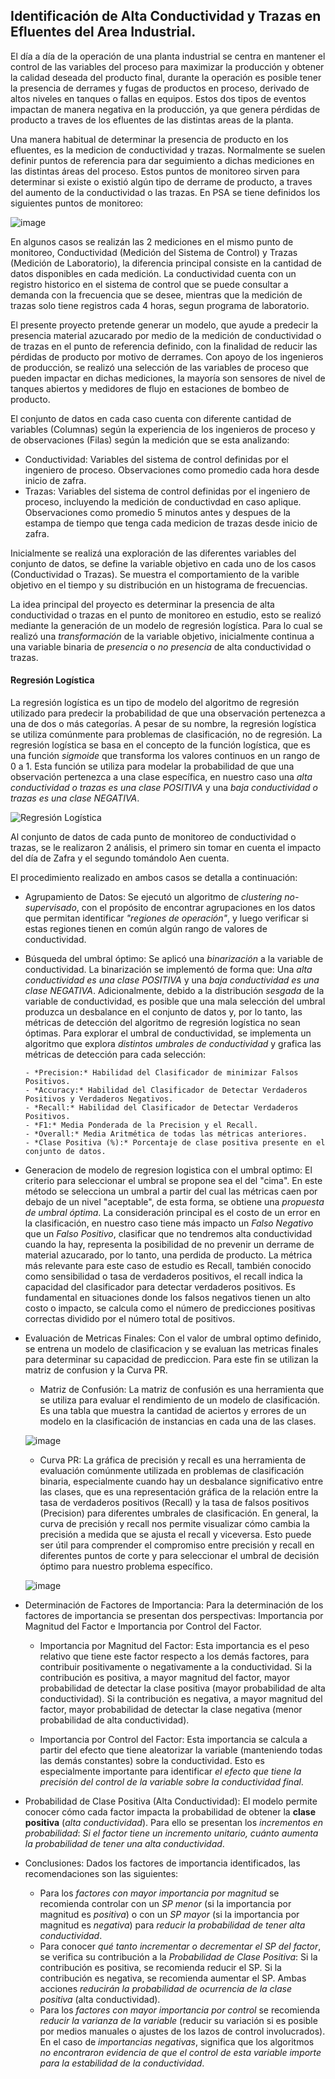 ## Identificación de Alta Conductividad y Trazas en Efluentes del Area Industrial.

El día a día de la operación de una planta industrial se centra en mantener el control de las variables del proceso para maximizar la producción y obtener la calidad deseada del producto final, durante la operación es posible tener la presencia de derrames y fugas de productos en proceso, derivado de altos niveles en tanques o fallas en equipos. Estos dos tipos de eventos impactan de manera negativa en la producción, ya que genera pérdidas de producto a traves de los efluentes de las distintas areas de la planta. 

Una manera habitual de determinar la presencia de producto en los efluentes, es la medicion de conductividad y trazas. Normalmente se suelen definir puntos de referencia para dar seguimiento a dichas mediciones en las distintas áreas del proceso. Estos puntos de monitoreo sirven para determinar si existe o existió algún tipo de derrame de producto, a traves del aumento de la conductividad o las trazas. En PSA se tiene definidos los siguientes puntos de monitoreo:  

 ![image](https://github.com/dsPSA2023/PSA/assets/161398218/b1dc3507-540b-4d28-873d-2e1af99efdaa)  

En algunos casos se realizán las 2 mediciones en el mismo punto de monitoreo, Conductividad (Medición del Sistema de Control) y Trazas (Medición de Laboratorio),  la diferencia principal consiste en la cantidad de datos disponibles en cada medición.  La conductividad cuenta con un registro historico en el sistema de control que se puede consultar a demanda con la frecuencia que se desee, mientras que la medición de trazas solo tiene registros cada 4 horas, segun programa de laboratorio.   

El presente proyecto pretende generar un modelo, que ayude a predecir la presencia material azucarado por medio de la medición de conductividad o de trazas en el punto de referencia definido, con la finalidad de reducir las pérdidas de producto por motivo de derrames. Con apoyo de los ingenieros de producción, se realizó una selección de las variables de proceso que pueden impactar en dichas mediciones, la mayoría son sensores de nivel de tanques abiertos y medidores de flujo en estaciones de bombeo de producto.

El conjunto de datos en cada caso cuenta con diferente cantidad de variables (Columnas) según la experiencia de los ingenieros de proceso y de observaciones (Filas) según la medición que se esta analizando:  

 - Conductividad:  Variables del sistema de control definidas por el ingeniero de proceso. Observaciones como promedio cada hora desde inicio de zafra.
 - Trazas: Variables del sistema de control definidas por el ingeniero de proceso, incluyendo la medición de conductivdad en caso aplique. Observaciones como promedio 5 minutos antes y despues de la estampa de tiempo que tenga cada medicion de trazas desde inicio de zafra. 

Inicialmente se realizá una exploración de las diferentes variables del conjunto de datos, se define la variable objetivo en cada uno de los casos (Conductividad o Trazas). Se muestra el comportamiento de la varible objetivo en el tiempo y su distribución en un histograma de frecuencias.  

La idea principal del proyecto es determinar la presencia de alta conductividad o trazas en el punto de monitoreo en estudio, esto se realizó mediante la generación de un modelo de regresión logística. Para lo cual se realizó una *transformación* de la variable objetivo, inicialmente continua a una variable binaria de *presencia* o *no presencia* de alta conductividad o trazas. 


#### Regresión Logística

La regresión logística es un tipo de modelo del algoritmo de regresión utilizado para predecir la probabilidad de que una observación pertenezca a una de dos o más categorías. A pesar de su nombre, la regresión logística se utiliza comúnmente para problemas de clasificación, no de regresión. La regresión logística se basa en el concepto de la función logística, que es una función *sigmoide* que transforma los valores continuos en un rango de 0 a 1. Esta función se utiliza para modelar la probabilidad de que una observación pertenezca a una clase específica, en nuestro caso una *alta conductividad o trazas es una clase POSITIVA* y una *baja conductividad o trazas es una clase NEGATIVA*.


  ![Regresión Logística](https://github.com/dsPSA2023/PSA/assets/161398218/aafdb0f4-6cd2-418b-99af-2558f3ed1ff6)

Al conjunto de datos de cada punto de monitoreo de conductividad o trazas, se le realizaron 2 análisis, el primero sin tomar en cuenta el impacto del día de Zafra y el segundo tomándolo Aen cuenta.  

El procedimiento realizado en ambos casos se detalla a continuación:

  - Agrupamiento de Datos: Se ejecutó un algoritmo de *clustering no-supervisado*, con el propósito de encontrar agrupaciones en los datos que permitan identificar *"regiones de operación"*, y luego verificar si estas regiones tienen en común algún rango de valores de conductividad.
    
  - Búsqueda del umbral óptimo: Se aplicó una *binarización* a la variable de conductividad. La binarización se implementó de forma que: Una *alta conductividad es una clase POSITIVA* y una *baja conductividad es una clase NEGATIVA*. Adicionalmente, debido a la distribución *sesgada* de la variable de conductividad, es posible que una mala selección del umbral produzca un desbalance en el conjunto de datos y, por lo tanto, las métricas de detección del algoritmo de regresión logística no sean óptimas.  Para explorar el umbral de conductividad, se implementa un algoritmo que explora *distintos umbrales de conductividad* y grafica las métricas de detección para cada selección:
  
        - *Precision:* Habilidad del Clasificador de minimizar Falsos Positivos.
        - *Accuracy:* Habilidad del Clasificador de Detectar Verdaderos Positivos y Verdaderos Negativos.
        - *Recall:* Habilidad del Clasificador de Detectar Verdaderos Positivos.
        - *F1:* Media Ponderada de la Precision y el Recall.
        - *Overall:* Media Aritmética de todas las métricas anteriores.
        - *Clase Positiva (%):* Porcentaje de clase positiva presente en el conjunto de datos.
  
- Generacion de modelo de regresion logistica con el umbral optimo: El criterio para seleccionar el umbral se propone sea el del "cima". En este método se selecciona un umbral a partir del cual las métricas caen por debajo de un nivel "aceptable", de esta forma, se obtiene una *propuesta de umbral óptima*. La consideración principal es el costo de un error en la clasificación, en nuestro caso tiene más impacto un *Falso Negativo* que un *Falso Positivo*, clasificar que no tendremos alta conductividad cuando la hay, representa la posibilidad de no prevenir un derrame de material azucarado, por lo tanto, una perdida de producto. La métrica más relevante para este caso de estudio es Recall, también conocido como sensibilidad o tasa de verdaderos positivos, el recall indica la capacidad del clasificador para detectar verdaderos positivos. Es fundamental en situaciones donde los falsos negativos tienen un alto costo o impacto, se calcula como el número de predicciones positivas correctas dividido por el número total de positivos.

  
- Evaluación de Metricas Finales:  Con el valor de umbral optimo definido, se entrena un modelo de clasificacion y se evaluan las metricas finales para determinar su capacidad de prediccion. Para este fin se utilizan la matriz de confusion y la Curva PR.

    - Matriz de Confusión: La matriz de confusión es una herramienta que se utiliza para evaluar el rendimiento de un modelo de clasificación. Es una tabla que muestra la cantidad de aciertos y errores de un modelo en la clasificación de instancias en cada una de las clases.
  
    ![image](https://github.com/dsPSA2023/PSA/assets/161398218/31991dda-7d3b-406e-8db1-03b66178cc1f)
  
    - Curva PR: La gráfica de precisión y recall es una herramienta de evaluación comúnmente utilizada en problemas de clasificación binaria, especialmente cuando hay un desbalance significativo entre las clases, que es una representación gráfica de la relación entre la tasa de verdaderos positivos (Recall) y la tasa de falsos positivos (Precision) para diferentes umbrales de clasificación. En general, la curva de precisión y recall nos permite visualizar cómo cambia la precisión a medida que se ajusta el recall y viceversa. Esto puede ser útil para comprender el compromiso entre precisión y recall en diferentes puntos de corte y para seleccionar el umbral de decisión óptimo para nuestro problema específico.
   
    ![image](https://github.com/dsPSA2023/PSA/assets/161398218/49c1f416-8d71-4761-9ac1-87dca0f77f1a)

     
- Determinación de Factores de Importancia: Para la determinación de los factores de importancia se presentan dos perspectivas: Importancia por Magnitud del Factor e Importancia por Control del Factor.

  - Importancia por Magnitud del Factor: Esta importancia es el peso relativo que tiene este factor respecto a los demás factores, para contribuir positivamente o negativamente a la conductividad. Si la contribución es positiva, a mayor magnitud del factor, mayor probabilidad de detectar la clase positiva (mayor probabilidad de alta conductividad). Si la contribución es negativa, a mayor magnitud del factor, mayor probabilidad de detectar la clase negativa (menor probabilidad de alta conductividad).
  
  - Importancia por Control del Factor: Esta importancia se calcula a partir del efecto que tiene aleatorizar la variable (manteniendo todas las demás constantes) sobre la conductividad. Esto es especialmente importante para identificar *el efecto que tiene la precisión del control de la variable sobre la conductividad final*.

- Probabilidad de Clase Positiva (Alta Conductividad): El modelo permite conocer cómo cada factor impacta la probabilidad de obtener la **clase positiva** (*alta conductividad*). Para ello se presentan los *incrementos en probabilidad*: *Si el factor tiene un incremento unitario, cuánto aumenta la probabilidad de tener una alta conductividad*.

- Conclusiones:
Dados los factores de importancia identificados, las recomendaciones son las siguientes:
  - Para los *factores con mayor importancia por magnitud* se recomienda controlar con un *SP menor* (si la importancia por magnitud es *positiva*) o con un *SP mayor* (si la importancia por magnitud es *negativa*) para *reducir la probabilidad de tener alta conductividad*.
  - Para conocer *qué tanto incrementar o decrementar el SP del factor*, se verifica su contribución a la *Probabilidad de Clase Positiva*: Si la contribución es positiva, se recomienda reducir el SP. Si la contribución es negativa, se recomienda aumentar el SP. Ambas acciones *reducirán la probabilidad de ocurrencia de la clase positiva* (alta conductividad).
  - Para los *factores con mayor importancia por control* se recomienda *reducir la varianza de la variable* (reducir su variación si es posible por medios manuales o ajustes de los lazos de control involucrados). En el caso de *importancias negativas*, significa que los algoritmos *no encontraron evidencia de que el control de esta variable importe para la estabilidad de la conductividad*.


